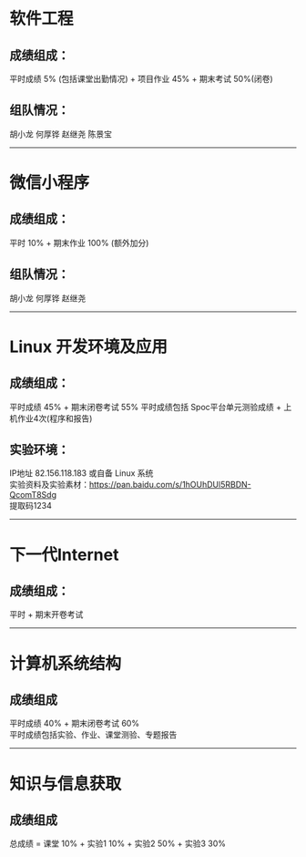 # 软件工程  
## 成绩组成： 
平时成绩 5% (包括课堂出勤情况) + 项目作业 45% + 期末考试 50%(闭卷)  

## 组队情况：    
胡小龙 何厚铧 赵继尧 陈景宝    

--------------------
# 微信小程序  
## 成绩组成：  
平时 10% + 期末作业 100% (额外加分)  
## 组队情况：  
胡小龙 何厚铧 赵继尧 

---------------------
# Linux 开发环境及应用  
## 成绩组成：  
平时成绩 45% + 期末闭卷考试 55%
平时成绩包括 Spoc平台单元测验成绩 + 上机作业4次(程序和报告)

## 实验环境：  
IP地址 82.156.118.183 或自备 Linux 系统  
实验资料及实验素材：https://pan.baidu.com/s/1hOUhDUl5RBDN-QcomT8Sdg  
提取码1234

-----------------------
# 下一代Internet
## 成绩组成：
平时 + 期末开卷考试  

----------------------
# 计算机系统结构
## 成绩组成
平时成绩 40% + 期末闭卷考试 60%  
平时成绩包括实验、作业、课堂测验、专题报告  

----------------------
# 知识与信息获取
## 成绩组成
总成绩 = 课堂 10% + 实验1 10% + 实验2 50% + 实验3 30%

